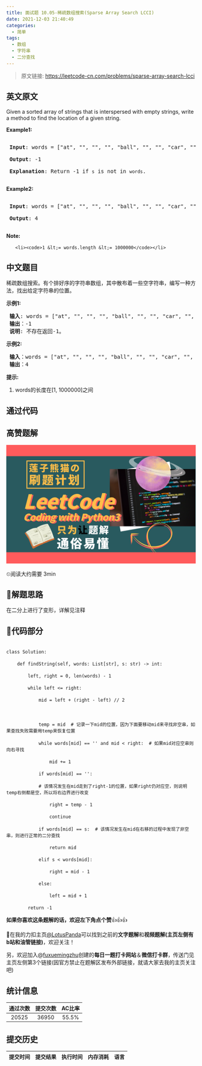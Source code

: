 ```yaml
---
title: 面试题 10.05-稀疏数组搜索(Sparse Array Search LCCI)
date: 2021-12-03 21:40:49
categories:
  - 简单
tags:
  - 数组
  - 字符串
  - 二分查找
---
```


> 原文链接: https://leetcode-cn.com/problems/sparse-array-search-lcci


## 英文原文
<div><p>Given a sorted array of strings that is interspersed with empty strings, write a method to find the location of a given string.</p>



<p><strong>Example1:</strong></p>



<pre>

<strong> Input</strong>: words = [&quot;at&quot;, &quot;&quot;, &quot;&quot;, &quot;&quot;, &quot;ball&quot;, &quot;&quot;, &quot;&quot;, &quot;car&quot;, &quot;&quot;, &quot;&quot;,&quot;dad&quot;, &quot;&quot;, &quot;&quot;], s = &quot;ta&quot;

<strong> Output</strong>: -1

<strong> Explanation</strong>: Return -1 if <code>s</code> is not in <code>words</code>.

</pre>



<p><strong>Example2:</strong></p>



<pre>

<strong> Input</strong>: words = [&quot;at&quot;, &quot;&quot;, &quot;&quot;, &quot;&quot;, &quot;ball&quot;, &quot;&quot;, &quot;&quot;, &quot;car&quot;, &quot;&quot;, &quot;&quot;,&quot;dad&quot;, &quot;&quot;, &quot;&quot;], s = &quot;ball&quot;

<strong> Output</strong>: 4

</pre>



<p><strong>Note:</strong></p>



<ol>

	<li><code>1 &lt;= words.length &lt;= 1000000</code></li>

</ol>

</div>

## 中文题目
<div><p>稀疏数组搜索。有个排好序的字符串数组，其中散布着一些空字符串，编写一种方法，找出给定字符串的位置。</p>

<p><strong>示例1:</strong></p>

<pre><strong> 输入</strong>: words = [&quot;at&quot;, &quot;&quot;, &quot;&quot;, &quot;&quot;, &quot;ball&quot;, &quot;&quot;, &quot;&quot;, &quot;car&quot;, &quot;&quot;, &quot;&quot;,&quot;dad&quot;, &quot;&quot;, &quot;&quot;], s = &quot;ta&quot;
<strong> 输出</strong>：-1
<strong> 说明</strong>: 不存在返回-1。
</pre>

<p><strong>示例2:</strong></p>

<pre><strong> 输入</strong>：words = [&quot;at&quot;, &quot;&quot;, &quot;&quot;, &quot;&quot;, &quot;ball&quot;, &quot;&quot;, &quot;&quot;, &quot;car&quot;, &quot;&quot;, &quot;&quot;,&quot;dad&quot;, &quot;&quot;, &quot;&quot;], s = &quot;ball&quot;
<strong> 输出</strong>：4
</pre>

<p><strong>提示:</strong></p>

<ol>
	<li>words的长度在[1, 1000000]之间</li>
</ol>
</div>

## 通过代码
<RecoDemo>
</RecoDemo>


## 高赞题解
![leetcode.png](../images/sparse-array-search-lcci-0.png)

⏲阅读大约需要 3min



## 🔑解题思路

在二分上进行了变形，详解见注释



## 🐼代码部分

```python3

class Solution:

    def findString(self, words: List[str], s: str) -> int:

        left, right = 0, len(words) - 1

        while left <= right:

            mid = left + (right - left) // 2



            temp = mid  # 记录一下mid的位置，因为下面要移动mid来寻找非空串，如果查找失败需要用temp来恢复位置

            while words[mid] == '' and mid < right:  # 如果mid对应空串则向右寻找

                mid += 1

            if words[mid] == '':  

            # 该情况发生在mid走到了right-1的位置，如果right仍对应空，则说明temp右侧都是空，所以将右边界进行改变

                right = temp - 1

                continue

            if words[mid] == s:  # 该情况发生在mid在右移的过程中发现了非空串，则进行正常的二分查找

                return mid

            elif s < words[mid]:

                right = mid - 1

            else:

                left = mid + 1

        return -1

```



**如果你喜欢这条题解的话，欢迎左下角点个赞**👍👍👍 



🎈在我的力扣主页[@LotusPanda](/u/lotuspanda/)可以找到之前的**文字题解**和**视频题解(主页左侧有b站和油管链接)**，欢迎关注！



另，欢迎加入@[fuxuemingzhu](/u/fuxuemingzhu/)创建的**每日一题打卡网站**＆**微信打卡群**，传送门见主页左侧第3个链接(因官方禁止在题解区发布外部链接，就请大家去我的主页关注吧)

## 统计信息
| 通过次数 | 提交次数 | AC比率 |
| :------: | :------: | :------: |
|    20525    |    36950    |   55.5%   |

## 提交历史
| 提交时间 | 提交结果 | 执行时间 |  内存消耗  | 语言 |
| :------: | :------: | :------: | :--------: | :--------: |
